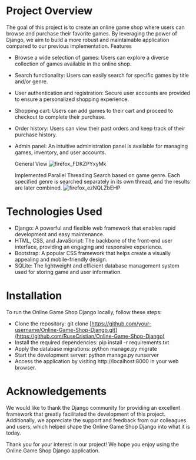 # Project Overview

The goal of this project is to create an online game shop where users can browse and purchase their favorite games. By leveraging the power of Django, we aim to build a more robust and maintainable application compared to our previous implementation.
Features

 - Browse a wide selection of games: Users can explore a diverse collection of games available in the online shop.
 - Search functionality: Users can easily search for specific games by title and/or genre.
 - User authentication and registration: Secure user accounts are provided to ensure a personalized shopping experience.
 - Shopping cart: Users can add games to their cart and proceed to checkout to complete their purchase.
 - Order history: Users can view their past orders and keep track of their purchase history.
 - Admin panel: An intuitive administration panel is available for managing games, inventory, and user accounts.

   General View
   ![firefox_FDKZPYxyMk](https://github.com/RuseCristian/Online-Game-Shop-Django/assets/99805998/27a44f1b-e980-4d40-b958-7915d484b202)
   
   Implemented Parallel Threading Search based on game genre. Each specified genre is searched separately in its own thread, and the results are later combined.
   ![firefox_ezNQLZbEHP](https://github.com/RuseCristian/Online-Game-Shop-Django/assets/99805998/79010de6-8939-4349-930e-efb239a67404)


# Technologies Used

 - Django: A powerful and flexible web framework that enables rapid development and easy maintenance.
 - HTML, CSS, and JavaScript: The backbone of the front-end user interface, providing an engaging and responsive experience.
 - Bootstrap: A popular CSS framework that helps create a visually appealing and mobile-friendly design.
 - SQLite: The lightweight and efficient database management system used for storing game and user information.

# Installation

To run the Online Game Shop Django locally, follow these steps:

 - Clone the repository: git clone [https://github.com/your-username/Online-Game-Shop-Django.git](https://github.com/RuseCristian/Online-Game-Shop-Django)
 - Install the required dependencies: pip install -r requirements.txt
 - Apply the database migrations: python manage.py migrate
 - Start the development server: python manage.py runserver
 - Access the application by visiting http://localhost:8000 in your web browser.

# Acknowledgements

We would like to thank the Django community for providing an excellent framework that greatly facilitated the development of this project. Additionally, we appreciate the support and feedback from our colleagues and users, which helped shape the Online Game Shop Django into what it is today.

Thank you for your interest in our project! We hope you enjoy using the Online Game Shop Django application.
